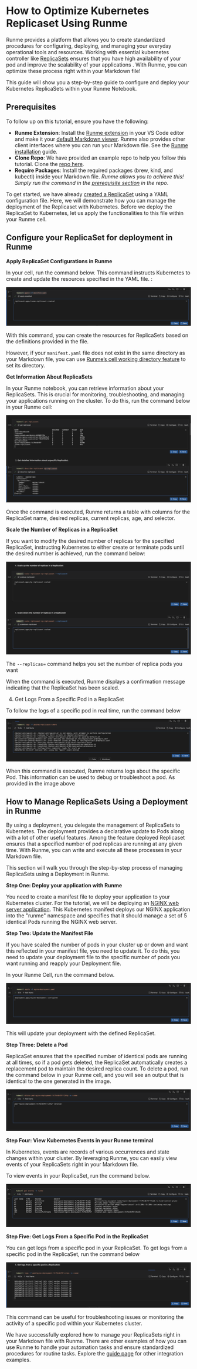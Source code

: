 # How to Optimize Kubernetes Replicaset Using Runme

Runme provides a platform that allows you to create standardized procedures for configuring, deploying, and managing your everyday operational tools and resources.
Working with essential kubernetes controller like [ReplicaSets](https://kubernetes.io/docs/concepts/workloads/controllers/replicaset/) ensures that you have high availability of your pod and improve the scalability of your applications . With Runme, you can optimize these process right within your Markdown file!

This guide will show you a step-by-step guide to configure and deploy your Kubernetes ReplicaSets within your Runme Notebook.

## Prerequisites

To follow up on this tutorial, ensure you have the following:

- **Runme Extension**: Install the [Runme extension](https://marketplace.visualstudio.com/items?itemName=stateful.runme) in your VS Code editor and make it your [default Markdown viewer](https://docs.runme.dev/installation/installrunme#how-to-set-vs-code-as-your-default-markdown-viewer). Runme also provides other client interfaces where you can run your Markdown file. See the [Runme installation](../installation/index.md) guide.
- **Clone Repo**: We have provided an example repo to help you follow this tutorial. Clone the [repo here](https://github.com/stateful/blog-examples/tree/main/kubernetes/replicaset).
- **Require Packages**: Install the required packages (brew, kind, and kubectl) inside your Markdown file. *Runme allows you to achieve this! Simply run the command in the [prerequisite section](https://github.com/stateful/blog-examples/blob/main/kubernetes/replicaset/replicaset-mac.md#prerequisites) in the repo*.

To get started, we have already [created a ReplicaSet](https://github.com/stateful/blog-examples/blob/main/kubernetes/replicaset/manifest.yaml) using a YAML configuration file. Here, we will demonstrate how you can manage the deployment of the Replicaset with Kubernetes. Before we deploy the ReplicaSet to Kubernetes, let us apply the functionalities to this file within your Runme cell.

## Configure your ReplicaSet for deployment in Runme

**Apply ReplicaSet Configurations in Runme**

In your cell, run the command below. This command instructs Kubernetes to create and update the resources specified in the YAML file. :

![apply-manifest](../../static/img/guide-page/runme-apply-manifest.png)

With this command, you can create the resources for ReplicaSets based on the definitions provided in the file.

However, if your `manifest.yaml` file does not exist in the same directory as your Markdown file, you can use [Runme’s cell working directory feature](../configuration/cell-level#cells-current-working-directory) to set its directory.

**Get Information About ReplicaSets**

In your Runme notebook, you can retrieve information about your ReplicaSets. This is crucial for monitoring, troubleshooting, and managing your applications running on the cluster. To do this, run the command below in your Runme cell:

![replicasets](../../static/img/guide-page/runme-get-replica.png)

Once the command is executed, Runme returns a table with columns for the ReplicaSet name, desired replicas, current replicas, age, and selector.

**Scale the Number of Replicas in a ReplicaSet**

If you want to modify the desired number of replicas for the specified ReplicaSet, instructing Kubernetes to either create or terminate pods until the desired number is achieved, run the command below:

![number-replica](../../static/img/guide-page/runme-get-scale.png)

The `--replicas=` command helps you set the number of replica pods you want 

When the command is executed, Runme displays a confirmation message indicating that the ReplicaSet has been scaled.

4. Get Logs From a Specific Pod in a ReplicaSet

To follow the logs of a specific pod in real time, run the command below

![replica-log](../../static/img/guide-page/runme-replica-logs.png)

When this command is executed, Runme returns logs about the specific Pod. This information can be used to debug or troubleshoot a pod. As provided in the image above

## How to Manage ReplicaSets Using a Deployment in Runme

By using a deployment, you delegate the management of ReplicaSets to Kubernetes. The deployment provides a declarative update to Pods along with a lot of other useful features. Among the feature deployed Replicaset ensures that a specified number of pod replicas are running at any given time. With Runme, you can write and execute all these processes in your Markdown file.

This section will walk you through the step-by-step process of managing ReplicaSets using a Deployment in Runme.

**Step One: Deploy your application with Runme**

You need to create a manifest file to deploy your application to your Kubernetes cluster. For the tutorial, we will be deploying an  [NGINX web server application](https://github.com/stateful/blog-examples/blob/main/kubernetes/replicaset/nginx-deployment.yaml). This Kubernetes manifest deploys our NGINX application into the "runme" namespace and specifies that it should manage a set of 5 identical Pods running the NGINX web server.

**Step Two: Update the Manifest File**

If you have scaled the number of pods in your cluster up or down and want this reflected in your manifest file, you need to update it. To do this, you need to update your deployment file to the specific number of pods you want running and reapply your Deployment file.

In your Runme Cell, run the command below.

![update-manifest](../../static/img/guide-page/runme-pod-update.png)

This will update your deployment with the defined ReplicaSet.

**Step Three: Delete a Pod**

ReplicaSet ensures that the specified number of identical pods are running at all times, so if a pod gets deleted, the ReplicaSet automatically creates a replacement pod to maintain the desired replica count. To delete a pod, run the command below in your Runme cell, and you will see an output that is identical to the one generated in the image.

![delet pod](../../static/img/guide-page/runme-delete-pod.png)

**Step Four: View Kubernetes Events in your Runme terminal**

In Kubernetes, events are records of various occurrences and state changes within your cluster. By leveraging Runme, you can easily view events of your ReplicaSets right in your Markdown file.

To view events in your ReplicaSet, run the command below.

![pod events](../../static/img/guide-page/runme-pod-event.png)

**Step Five: Get Logs From a Specific Pod in the ReplicaSet**

You can get logs from a specific pod in your ReplicaSet. To get logs from a specific pod in the ReplicaSet, run the command below

![pod logs](../../static/img/guide-page/runme-pod-log.png)

This command can be useful for troubleshooting issues or monitoring the activity of a specific pod within your Kubernetes cluster.

We have successfully explored how to manage your ReplicaSets right in your Markdown file with Runme. There are other examples of how you can use Runme to handle your automation tasks and ensure standardized procedures for routine tasks. Explore the [guide page](https://docs.runme.dev/guide/) for other integration examples.
